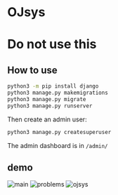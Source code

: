 # OJsys
# Do not use this

## How to use
```bash
python3 -m pip install django
python3 manage.py makemigrations
python3 manage.py migrate
python3 manage.py runserver
```
Then create an admin user:
```bash
python3 manage.py createsuperuser
```
The admin dashboard is in `/admin/`
## demo

![main](https://github.com/boomzero/OJsys/assets/85378277/716cabe0-28a3-48aa-90b0-1957aac09af7)
![problems](https://github.com/boomzero/OJsys/assets/85378277/d8a078e0-321b-470a-8665-59848967b1fb)
![ojsys](https://github.com/boomzero/OJsys/assets/85378277/e3f60c38-19e8-4792-aced-1756b3d36ab5)
